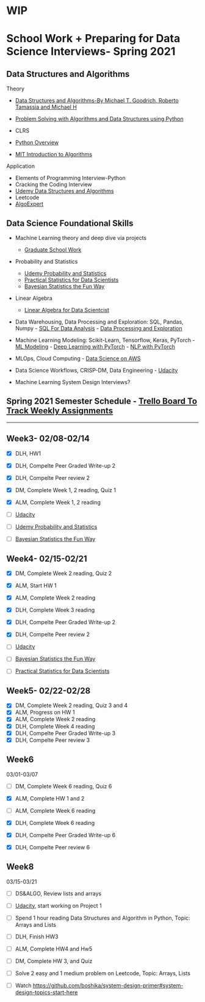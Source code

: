 # WIP

# School Work + Preparing for Data Science Interviews- Spring 2021

## Data Structures and Algorithms
Theory
- [Data Structures and Algorithms-By Michael T. Goodrich, Roberto Tamassia and Michael H ](https://learning.oreilly.com/library/view/data-structures-and/9781118290279/06_chap01.html)
- [Problem Solving with Algorithms and Data Structures using Python](https://runestone.academy/runestone/books/published/pythonds/index.html)
- CLRS

- [Python Overview](https://www.udemy.com/course/complete-python-bootcamp/learn/lecture/9442462?start=435#overview)

- [MIT Introduction to Algorithms](https://ocw.mit.edu/courses/electrical-engineering-and-computer-science/6-006-introduction-to-algorithms-fall-2011/lecture-videos/lecture-1-algorithmic-thinking-peak-finding/)

Application
- Elements of Programming Interview-Python
- Cracking the Coding Interview
- [Udemy Data Structures and Algorithms](https://www.udemy.com/course/algorithms-and-data-structures-in-python/learn/lecture/5808496#overview)
- Leetcode
- [AlgoExpert](https://www.algoexpert.io/questions)


## Data Science Foundational Skills
   - Machine Learning theory and deep dive via projects
     - [Graduate School Work](https://github.com/boshika/ms-ds)
     
   - Probability and Statistics
     - [Udemy Probability and Statistics](https://www.udemy.com/course/statistics-probability/learn/lecture/9562342#overview)
     - [Practical Statistics for Data Scientists](https://learning.oreilly.com/library/view/practical-statistics-for/9781492072935/titlepage01.html)
     - [Bayesian Statistics the Fun Way](https://learning.oreilly.com/library/view/bayesian-statistics-the/9781098122492/)
     
   - Linear Algebra
     - [Linear Algebra for Data Scientcist](https://www.udemy.com/course/linear-algebra-for-beginners-matrices-and-vector-spaces/learn/lecture/10429656#overview)
     
   - Data Warehousing, Data Processing and Exploration: SQL, Pandas, Numpy
    - [SQL For Data Analysis](https://learning.oreilly.com/library/view/sql-for-data/9781492088776/)
    - [Data Processing and Exploration](https://learning.oreilly.com/library/view/data-wrangling-with/9781789800111/#toc/)
    
   - Machine Learning Modeling: Scikit-Learn, Tensorflow, Keras, PyTorch
    - [ML Modeling](https://learning.oreilly.com/library/view/hands-on-machine-learning/9781492032632/)
    - [Deep Learning with PyTorch](https://learning.oreilly.com/library/view/deep-learning-with/9781617295263/)
    - [NLP with PyTorch](https://learning.oreilly.com/library/view/natural-language-processing/9781491978221/)
    
   - MLOps, Cloud Computing
    - [Data Science on AWS](https://learning.oreilly.com/library/view/data-science-on/9781492079385/#toc)
   
   - Data Science Workflows, CRISP-DM, Data Engineering
    - [Udacity](https://classroom.udacity.com/nanodegrees/nd025/dashboard/overview)

   - Machine Learning System Design Interviews?
      

## Spring 2021 Semester Schedule - [Trello Board To Track Weekly Assignments](https://trello.com/b/Jy4h3mjC/learnings)
----------------------------------------------------------------------------------------------------------------------

## Week3- 02/08-02/14
- [x] DLH, HW1
- [x] DLH, Compelte Peer Graded Write-up 2
- [x] DLH, Compelte Peer review 2
- [x] DM, Complete Week 1, 2 reading, Quiz 1
- [x] ALM, Complete Week 1, 2 reading
- [ ] [Udacity](https://classroom.udacity.com/nanodegrees/nd025/dashboard/overview)
- [ ] [Udemy Probability and Statistics](https://www.udemy.com/course/statistics-probability/learn/lecture/9562342#overview) 
- [ ] [Bayesian Statistics the Fun Way](https://learning.oreilly.com/library/view/bayesian-statistics-the/9781098122492/)


## Week4- 02/15-02/21
- [x] DM, Complete Week 2 reading, Quiz 2
- [x] ALM, Start HW 1
- [x] ALM, Complete Week 2 reading
- [x] DLH, Complete Week 3 reading
- [x] DLH, Compelte Peer Graded Write-up 2
- [x] DLH, Compelte Peer review 2
- [ ] [Udacity](https://classroom.udacity.com/nanodegrees/nd025/dashboard/overview)
- [ ] [Bayesian Statistics the Fun Way](https://learning.oreilly.com/library/view/bayesian-statistics-the/9781098122492/)
- [ ] [Practical Statistics for Data Scientists](https://learning.oreilly.com/library/view/practical-statistics-for/9781492072935/titlepage01.html)


## Week5- 02/22-02/28
- [x] DM, Complete Week 2 reading, Quiz 3 and 4
- [x] ALM, Progress on HW 1
- [x] ALM, Complete Week 2 reading
- [x] DLH, Complete Week 4 reading
- [x] DLH, Compelte Peer Graded Write-up 3
- [x] DLH, Compelte Peer review 3

## Week6
03/01-03/07
- [ ] DM, Complete Week 6 reading, Quiz 6
- [x] ALM, Complete HW 1 and 2
- [ ] ALM, Complete Week 6 reading
- [x] DLH, Complete Week 6 reading
- [x] DLH, Compelte Peer Graded Write-up 6
- [x] DLH, Compelte Peer review 6


## Week8
03/15-03/21
- [ ] DS&ALGO, Review lists and arrays
- [ ] [Udacity](https://classroom.udacity.com/nanodegrees/nd025/dashboard/overview), start working on Project 1
- [ ] Spend 1 hour reading Data Structures and Algorithm in Python, Topic: Arrays and Lists
- [ ] DLH, Finish HW3
- [ ] ALM, Complete HW4 and Hw5
- [ ] DM, Complete HW 3, and Quiz
- [ ] Solve 2 easy and 1 medium problem on Leetcode, Topic: Arrays, Lists
- [ ] Watch https://github.com/boshika/system-design-primer#system-design-topics-start-here



